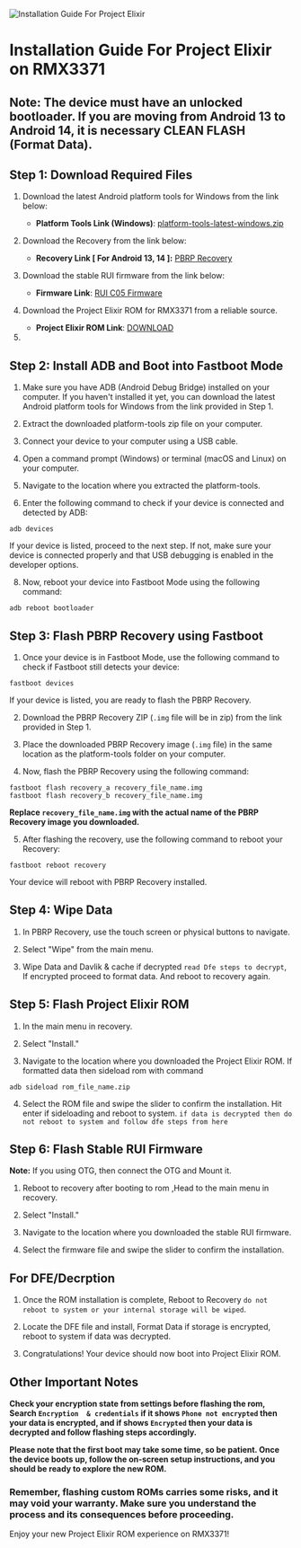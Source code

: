![Installation Guide For Project Elixir](https://i.imgur.com/42LxtAl.png)

# Installation Guide For Project Elixir on RMX3371

##  **Note:** The device must have an unlocked bootloader. If you are moving from Android 13 to Android 14, it is necessary CLEAN FLASH (Format Data).

## Step 1: Download Required Files
1. Download the latest Android platform tools for Windows from the link below:
   - **Platform Tools Link (Windows)**: [platform-tools-latest-windows.zip](https://dl.google.com/android/repository/platform-tools-latest-windows.zip)

2. Download the Recovery from the link below:
   - **Recovery Link [ For Android 13, 14 ]:** [PBRP Recovery](https://sourceforge.net/projects/my-builds-404/files/recovery/PBRP-RMX3371-4.0-20230817-1037-UNOFFICIAL.zip/download)

3. Download the stable RUI firmware from the link below:
   - **Firmware Link**: [RUI C05 Firmware](https://sourceforge.net/projects/my-builds-404/files/Firmware/fw_rmx3371_a13.zip/download/)

4. Download the Project Elixir ROM for RMX3371 from a reliable source.
   - **Project Elixir ROM Link**: [DOWNLOAD](https://www.pling.com/p/2078394/)

5. 

## Step 2: Install ADB and Boot into Fastboot Mode
1. Make sure you have ADB (Android Debug Bridge) installed on your computer. If you haven't installed it yet, you can download the latest Android platform tools for Windows from the link provided in Step 1.

2. Extract the downloaded platform-tools zip file on your computer.

3. Connect your device to your computer using a USB cable.

4. Open a command prompt (Windows) or terminal (macOS and Linux) on your computer.

5. Navigate to the location where you extracted the platform-tools.

6. Enter the following command to check if your device is connected and detected by ADB:

```
adb devices
```

If your device is listed, proceed to the next step. If not, make sure your device is connected properly and that USB debugging is enabled in the developer options.

8. Now, reboot your device into Fastboot Mode using the following command:

```
adb reboot bootloader
```

## Step 3: Flash PBRP Recovery using Fastboot
1. Once your device is in Fastboot Mode, use the following command to check if Fastboot still detects your device:

```
fastboot devices
```

If your device is listed, you are ready to flash the PBRP Recovery.

2. Download the PBRP Recovery ZIP (`.img` file will be in zip) from the link provided in Step 1.

3. Place the downloaded PBRP Recovery image (`.img` file) in the same location as the platform-tools folder on your computer.

4. Now, flash the PBRP Recovery using the following command:

```
fastboot flash recovery_a recovery_file_name.img
fastboot flash recovery_b recovery_file_name.img
```

**Replace `recovery_file_name.img` with the actual name of the PBRP Recovery image you downloaded.**

5. After flashing the recovery, use the following command to reboot your Recovery:

```
fastboot reboot recovery
```

Your device will reboot with PBRP Recovery installed.

## Step 4: Wipe Data
1. In PBRP Recovery, use the touch screen or physical buttons to navigate.

2. Select "Wipe" from the main menu.

3. Wipe Data and Davlik & cache if decrypted `read Dfe steps to decrypt`, If encrypted proceed to format data. And reboot to recovery again.

## Step 5: Flash Project Elixir ROM
1. In the main menu in recovery.

2. Select "Install."

3. Navigate to the location where you downloaded the Project Elixir ROM. If formatted data then sideload rom with command

```
adb sideload rom_file_name.zip
```

4. Select the ROM file and swipe the slider to confirm the installation. Hit enter if sideloading and reboot to system. `if data is decrypted then do not reboot to system and follow dfe steps from here`

## Step 6: Flash Stable RUI Firmware

**Note:** If you using OTG, then connect the OTG and Mount it.

1. Reboot to recovery after booting to rom ,Head to the main menu in recovery.

2. Select "Install."

3. Navigate to the location where you downloaded the stable RUI firmware.

4. Select the firmware file and swipe the slider to confirm the installation.

## For DFE/Decrption
1. Once the ROM installation is complete, Reboot to Recovery `do not reboot to system or your internal storage will be wiped`.

2. Locate the DFE file and install, Format Data if storage is encrypted, reboot to system if data was decrypted.

3. Congratulations! Your device should now boot into Project Elixir ROM.

## Other Important Notes

**Check your encryption state from settings before flashing the rom, Search `Encryption  & credentials` if it shows `Phone not encrypted` then your data is encrypted, and if shows `Encrypted` then your data is decrypted and follow flashing steps accordingly.**


**Please note that the first boot may take some time, so be patient. Once the device boots up, follow the on-screen setup instructions, and you should be ready to explore the new ROM.**

### Remember, flashing custom ROMs carries some risks, and it may void your warranty. Make sure you understand the process and its consequences before proceeding.

Enjoy your new Project Elixir ROM experience on RMX3371!
